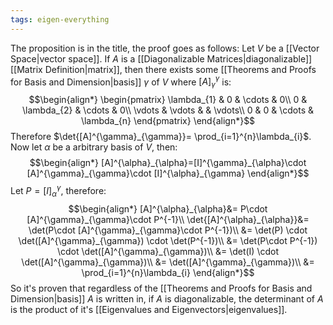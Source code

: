 ```yaml
---
tags: eigen-everything
---
```

The proposition is in the title, the proof goes as follows:
Let $V$ be a [[Vector Space|vector space]]. If $A$ is a [[Diagonalizable Matrices|diagonalizable]] [[Matrix Definition|matrix]], then there exists some [[Theorems and Proofs for Basis and Dimension|basis]] $\gamma$ of $V$ where $[A]^{\gamma}_{\gamma}$ is:
$$\begin{align*}
\begin{pmatrix}
\lambda_{1} & 0 & \cdots & 0\\
0 & \lambda_{2} & \cdots & 0\\
\vdots  & \vdots &   & \vdots\\
0 & 0 & \cdots & \lambda_{n}
\end{pmatrix}
\end{align*}$$
Therefore $\det{[A]^{\gamma}_{\gamma}}=  \prod_{i=1}^{n}\lambda_{i}$. Now let $\alpha$ be a arbitrary basis of $V$, then:
$$\begin{align*}
[A]^{\alpha}_{\alpha}=[I]^{\gamma}_{\alpha}\cdot [A]^{\gamma}_{\gamma}\cdot [I]^{\alpha}_{\gamma}
\end{align*}$$
Let $P = [I]^{\gamma}_{\alpha}$, therefore:
$$\begin{align*}
[A]^{\alpha}_{\alpha}&= P\cdot [A]^{\gamma}_{\gamma}\cdot P^{-1}\\
\det{[A]^{\alpha}_{\alpha}}&= \det(P\cdot [A]^{\gamma}_{\gamma}\cdot P^{-1})\\
&= \det(P) \cdot \det([A]^{\gamma}_{\gamma}) \cdot \det(P^{-1})\\
&= \det(P\cdot P^{-1}) \cdot \det([A]^{\gamma}_{\gamma})\\
&= \det(I) \cdot \det([A]^{\gamma}_{\gamma})\\
&=  \det([A]^{\gamma}_{\gamma})\\
&= \prod_{i=1}^{n}\lambda_{i}
\end{align*}$$
So it's proven that regardless of the [[Theorems and Proofs for Basis and Dimension|basis]] $A$ is written in, if $A$ is diagonalizable, the determinant of $A$ is the product of it's [[Eigenvalues and Eigenvectors|eigenvalues]].